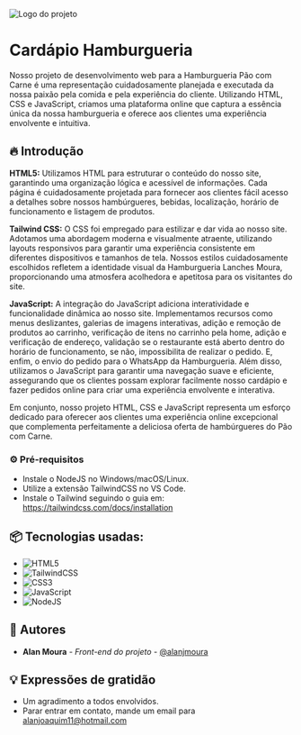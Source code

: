 ![Logo do projeto](https://imgur.com/IaCFKHL)

# Cardápio Hamburgueria

Nosso projeto de desenvolvimento web para a Hamburgueria Pão com Carne é uma representação cuidadosamente planejada e executada da nossa paixão pela comida e pela experiência do cliente. Utilizando HTML, CSS e JavaScript, criamos uma plataforma online que captura a essência única da nossa hamburgueria e oferece aos clientes uma experiência envolvente e intuitiva.

## 🔥 Introdução

**HTML5:**
Utilizamos HTML para estruturar o conteúdo do nosso site, garantindo uma organização lógica e acessível de informações. Cada página é cuidadosamente projetada para fornecer aos clientes fácil acesso a detalhes sobre nossos hambúrgueres, bebidas, localização, horário de funcionamento e listagem de produtos.

**Tailwind CSS:**
O CSS foi empregado para estilizar e dar vida ao nosso site. Adotamos uma abordagem moderna e visualmente atraente, utilizando layouts responsivos para garantir uma experiência consistente em diferentes dispositivos e tamanhos de tela. Nossos estilos cuidadosamente escolhidos refletem a identidade visual da Hamburgueria Lanches Moura, proporcionando uma atmosfera acolhedora e apetitosa para os visitantes do site.

**JavaScript:** 
A integração do JavaScript adiciona interatividade e funcionalidade dinâmica ao nosso site. Implementamos recursos como menus deslizantes, galerias de imagens interativas, adição e remoção de produtos ao carrinho, verificação de itens no carrinho pela home, adição e verificação de endereço, validação se o restaurante está aberto dentro do horário de funcionamento, se não, impossibilita de realizar o pedido. E, enfim, o envio do pedido para o WhatsApp da Hamburgueria. Além disso, utilizamos o JavaScript para garantir uma navegação suave e eficiente, assegurando que os clientes possam explorar facilmente nosso cardápio e fazer pedidos online para criar uma experiência envolvente e interativa.

Em conjunto, nosso projeto HTML, CSS e JavaScript representa um esforço dedicado para oferecer aos clientes uma experiência online excepcional que complementa perfeitamente a deliciosa oferta de hambúrgueres do Pão com Carne.

### ⚙️ Pré-requisitos

* Instale o NodeJS no Windows/macOS/Linux.
* Utilize a extensão TailwindCSS no VS Code.
* Instale o Tailwind seguindo o guia em: https://tailwindcss.com/docs/installation

## 📦 Tecnologias usadas:

* ![HTML5](https://img.shields.io/badge/html5-%23E34F26.svg?style=for-the-badge&logo=html5&logoColor=white)
* ![TailwindCSS](https://img.shields.io/badge/tailwindcss-%2338B2AC.svg?style=for-the-badge&logo=tailwind-css&logoColor=white)
* ![CSS3](https://img.shields.io/badge/css3-%231572B6.svg?style=for-the-badge&logo=css3&logoColor=white)
* ![JavaScript](https://img.shields.io/badge/javascript-%23323330.svg?style=for-the-badge&logo=javascript&logoColor=%23F7DF1E)
* ![NodeJS](https://img.shields.io/badge/node.js-6DA55F?style=for-the-badge&logo=node.js&logoColor=white)

## 👷 Autores

* **Alan Moura** - *Front-end do projeto* - [@alanjmoura](https://github.com/alanjmoura)

## 💡 Expressões de gratidão

* Um agradimento a todos envolvidos.
* Parar entrar em contato, mande um email para alanjoaquim11@hotmail.com

